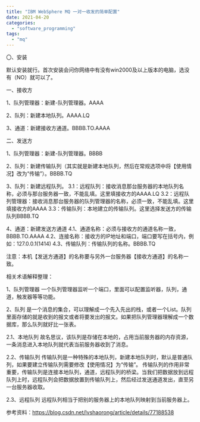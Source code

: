 ```yaml
---
title: "IBM WebSphere MQ 一对一收发的简单配置"
date: 2021-04-20
categories: 
  - "software_programming"
tags: 
  - "mq"
---
```


〇、安装

默认安装就行。首次安装会问你网络中有没有win2000及以上版本的电脑，选没有（NO）就可以了。

一、接收方

1、队列管理器：新建-队列管理器。AAAA

2、队列：新建本地队列。AAAA.LQ

3、通道：新建接收方通道。BBBB.TO.AAAA

二、发送方

1、队列管理器：新建-队列管理器。BBBB

2、队列：新建传输队列（其实就是新建本地队列，然后在常规选项中将【使用情况】改为“传输”）。BBBB.TQ

3、队列：新建远程队列。 3.1：远程队列：接收消息那台服务器的本地队列名称，必须与那台服务器一致，不能乱填。这里填接收方的AAAA.LQ 3.2：远程队列管理器：接收消息那台服务器的队列管理器的名称，必须一致，不能乱填。这里填接收方的AAAA 3.3：传输队列：本地建立的传输队列。这里选择发送方的传输队列BBBB.TQ

4、通道：新建发送方通道 4.1、通道名称：必须与接收方的通道名称一致，BBBB.TO.AAAA 4.2、连接名称：接收方的IP地址和端口，端口要写在括号内，例如：127.0.0.1(1414) 4.3、传输队列：传输队列的名称。BBBB.TQ

注意：本机【发送方通道】的名称要与另外一台服务器【接收方通道】的名称一致。

相关术语解释整理：

1、队列管理器 一个队列管理器监听一个端口，里面可以配置监听器，队列，通道，触发器等等功能。

2、队列 是一个消息的集合，可以理解成一个先入先出的栈，或者一个List。队列里面存储的就是收到的报文或者将要发出的报文。如果把队列管理器理解成一个数据库，那么队列就好比一张表。

2.1、本地队列 故名思议，该队列是存储在本地的，占用当前服务器的内存资源，一条消息进入本地队列就代表当前服务器收到了消息。

2.2、传输队列 传输队列是一种特殊的本地队列，新建本地队列时，默认是普通队列，如果要建立传输队列需要修改【使用情况】为“传输”。 传输队列的作用非常重要，传输队列是连接本地队列，通道，远程队列的桥梁。当我们把数据放到远程队列上时，远程队列会把数据放置到传输队列上，然后经过发送通道发出，直至另一台服务器收取。

2.3、远程队列 远程队列相当于把别的服务器上的本地队列映射到当前服务器上。

参考资料：https://blog.csdn.net/lvshaorong/article/details/77188538
